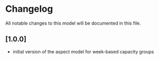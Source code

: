 # Changelog
All notable changes to this model will be documented in this file.

## [1.0.0]
- initial version of the aspect model for week-based capacity groups
